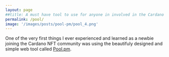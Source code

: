 ```yaml
---
layout: page
##title: A must have tool to use for anyone in involved in the Cardano NFT space is none other than pool.pm! 
permalink: /pool/
image: '/images/posts/pool-pm/pool_4.png'
---
```

One of the very first things I ever experienced and learned as a newbie joining the Cardano NFT community was using the beautifuly designed and simple web tool called [Pool.pm](https://pool.pm/).  



